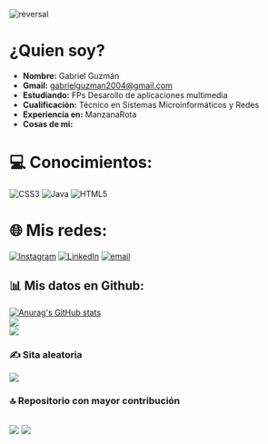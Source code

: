 ![reversal](https://capsule-render.vercel.app/api?type=transparent&text=Hola%20Mundo!&animation=scaleIn&fontColor=FF2500&fontSize=70&fontAlign=25&fontAlignY=50&descAlignY=80&descAlign=25&desc=Gabriel%20Guzmán&descSize=20)

# ¿Quien soy?
- **Nombre:** Gabriel Guzmán
- **Gmail:** gabrielguzman2004@gmail.com
- **Estudiando:** FPs Desarollo de aplicaciones multimedia
- **Cualificación:** Técnico en Sistemas Microinformáticos y Redes
- **Experiencia en:** ManzanaRota
- **Cosas de mi:**

# 💻 Conocimientos:
![CSS3](https://img.shields.io/badge/css3-%231572B6.svg?style=for-the-badge&logo=css3&logoColor=white) ![Java](https://img.shields.io/badge/java-%23ED8B00.svg?style=for-the-badge&logo=openjdk&logoColor=white) ![HTML5](https://img.shields.io/badge/html5-%23E34F26.svg?style=for-the-badge&logo=html5&logoColor=white)

# 🌐 Mis redes:
[![Instagram](https://img.shields.io/badge/Instagram-%23E4405F.svg?logo=Instagram&logoColor=white)](https://instagram.com/gabrielguzman2000) [![LinkedIn](https://img.shields.io/badge/LinkedIn-%230077B5.svg?logo=linkedin&logoColor=white)](https://linkedin.com/in/Gabriel-Guzmán) [![email](https://img.shields.io/badge/Email-D14836?logo=gmail&logoColor=white)](mailto:gabrielguzman2004@gmail.com) 

## 📊 Mis datos en Github:
[![Anurag's GitHub stats](https://github-readme-stats.vercel.app/api?username=Gabriel-Guzman-Ruiz&theme=aura_dark&locale=es&show=reviews,discussions_started,discussions_answered,prs_merged,prs_merged_percentage)](https://github.com/anuraghazra/github-readme-stats)<br/>
![](https://nirzak-streak-stats.vercel.app/?user=Gabriel-Guzman-Ruiz&theme=dark&hide_border=false)<br/>
![](https://github-readme-stats.vercel.app/api/top-langs/?username=Gabriel-Guzman-Ruiz&theme=dark&hide_border=false&include_all_commits=false&count_private=false&layout=compact)

### ✍️ Sita aleatoria
![](https://quotes-github-readme.vercel.app/api?type=horizontal&theme=radical)

### 🔝 Repositorio con mayor contribución
![](https://github-contributor-stats.vercel.app/api?username=Gabriel-Guzman-Ruiz&limit=5&theme=onedark&combine_all_yearly_contributions=true)
[![](https://visitcount.itsvg.in/api?id=Gabriel-Guzman-Ruiz&icon=7&color=4)](https://visitcount.itsvg.in)
---
